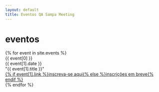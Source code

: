 ```yaml
---
layout: default
title: Eventos QA Sampa Meeting
---
```


<div class="events">
  <h1 class="pageTitle">eventos</h1>
  <div class="eventsContent">
    {% for event in site.events %}
      <div class="title">
        <div>{{ event[0] }}</div>
      </div>
      <div class="description">
        {{ event[1].date }}<br/>
        "{{ event[1].title }}"
      </div>
      <div class="eventLink">
        <a href="{{ event[1].link }}" {% if event[1].link %}target="_blank"{% endif %}>{% if event[1].link %}inscreva-se aqui{% else %}inscrições em breve{% endif %}</a>
      </div>
    {% endfor %}
  </div>
</div>
